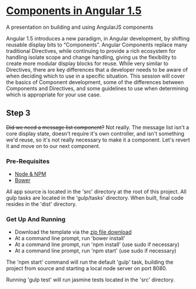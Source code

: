 # [Components in Angular 1.5](http://prezi.com/zsjz4kuliv_s/?utm_campaign=share&utm_medium=copy&rc=ex0share)
A presentation on building and using AngularJS components

Angular 1.5 introduces a new paradigm, in Angular development, by shifting reusable display bits to “Components”.
Angular Components replace many traditional Directives, while continuing to provide a rich ecosystem for handling
isolate scope and change handling, giving us the flexibility to create more modular display blocks for reuse. While
very similar to Directives, there are key differences that a developer needs to be aware of when deciding which to use
in a specific situation. This session will cover the basics of Component development, some of the differences between
Components and Directives, and some guidelines to use when determining which is appropriate for your use case.

## Step 3

~~Did we need a message list component?~~ Not really. The message list isn't a core display state, doesn't require it's
own controller, and isn't something we'd reuse, so it's not really necessary to make it a component. Let's revert it
and move on to our next component.

### Pre-Requisites
- [Node & NPM](https://nodejs.org)
- [Bower](http://bower.io)

All app source is located in the 'src' directory at the root of this project. All gulp tasks are located in the 'gulp/tasks' directory.
When built, final code resides in the 'dist' directory.

### Get Up And Running
- Download the template via the [zip file download](https://github.com/cutterbl/cc-base-app-template/archive/master.zip)
- At a command line prompt, run 'bower install'
- At a command line prompt, run 'npm install' (use sudo if necessary)
- At a command line prompt, run 'npm start' (use sudo if necessary)

The 'npm start' command will run the default 'gulp' task, building the project from source and starting a local node server on port 8080.

Running 'gulp test' will run jasmine tests located in the 'src' directory.
